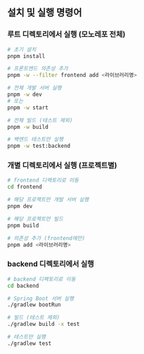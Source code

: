 ## 설치 및 실행 명령어

### 루트 디렉토리에서 실행 (모노레포 전체)
```bash
# 초기 설치
pnpm install

# 프론트엔드 의존성 추가
pnpm -w --filter frontend add <라이브러리명>

# 전체 개발 서버 실행
pnpm -w dev
# 또는
pnpm -w start

# 전체 빌드 (테스트 제외)
pnpm -w build

# 백엔드 테스트만 실행
pnpm -w test:backend
```

### 개별 디렉토리에서 실행 (프로젝트별)
```bash
# frontend 디렉토리로 이동
cd frontend

# 해당 프로젝트만 개발 서버 실행
pnpm dev

# 해당 프로젝트만 빌드
pnpm build

# 의존성 추가 (frontend에만)
pnpm add <라이브러리명>
```

### backend 디렉토리에서 실행
```bash
# backend 디렉토리로 이동
cd backend

# Spring Boot 서버 실행
./gradlew bootRun

# 빌드 (테스트 제외)
./gradlew build -x test

# 테스트만 실행
./gradlew test
```